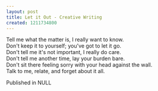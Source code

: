 ```yaml
---
layout: post
title: Let it Out - Creative Writing
created: 1211734800
---
```

Tell me what the matter is, I really want to know.<br>Don't keep it to yourself; you've got to let it go.<br>Don't tell me it's not important, I really do care.<br>Don't tell me another time, lay your burden bare.<br>Don't sit there feeling sorry with your head against the wall.<br>Talk to me, relate, and forget about it all.<br>
<p>Published in NULL</p>
